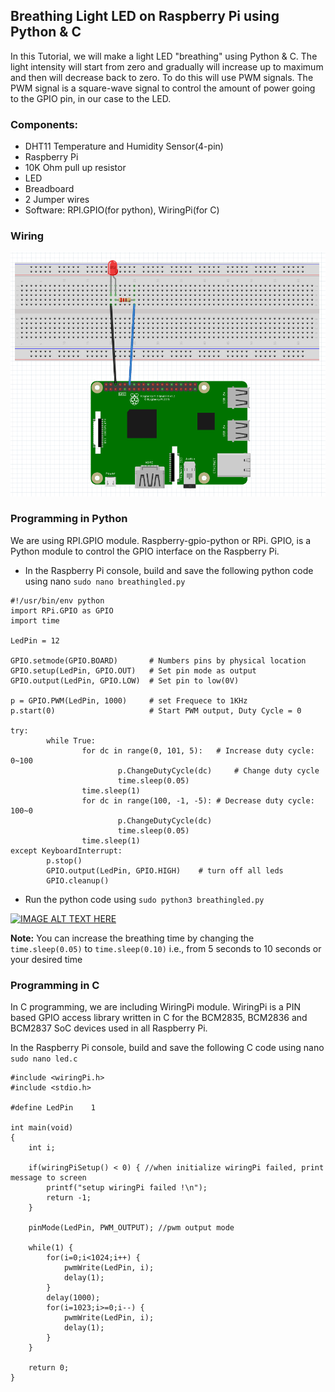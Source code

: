 ## Breathing Light LED on Raspberry Pi using Python & C

In this Tutorial, we will make a light LED "breathing" using Python & C. The light intensity will start from zero and gradually will increase up to maximum and then will decrease back to zero. To do this will use PWM signals. The PWM signal is a square-wave signal to control the amount of power going to the GPIO pin, in our case to the LED.

### Components:

- DHT11 Temperature and Humidity Sensor(4-pin)
- Raspberry Pi
- 10K Ohm pull up resistor
- LED
- Breadboard
- 2 Jumper wires
- Software: RPI.GPIO(for python), WiringPi(for C)

### Wiring 
![breathingLed01](Img_Directory/breathingLed01.png) 

### Programming in Python

We are using RPI.GPIO module. Raspberry-gpio-python or RPi. GPIO, is a Python module to control the GPIO interface on the Raspberry Pi.

 - In the Raspberry Pi console, build and save the following python code using nano 
`sudo nano breathingled.py`

```
#!/usr/bin/env python
import RPi.GPIO as GPIO
import time

LedPin = 12

GPIO.setmode(GPIO.BOARD)       # Numbers pins by physical location
GPIO.setup(LedPin, GPIO.OUT)   # Set pin mode as output
GPIO.output(LedPin, GPIO.LOW)  # Set pin to low(0V)

p = GPIO.PWM(LedPin, 1000)     # set Frequece to 1KHz
p.start(0)                     # Start PWM output, Duty Cycle = 0

try:
        while True:
                for dc in range(0, 101, 5):   # Increase duty cycle: 0~100
                        p.ChangeDutyCycle(dc)     # Change duty cycle
                        time.sleep(0.05)
                time.sleep(1)
                for dc in range(100, -1, -5): # Decrease duty cycle: 100~0
                        p.ChangeDutyCycle(dc)
                        time.sleep(0.05)
                time.sleep(1)
except KeyboardInterrupt:
        p.stop()
        GPIO.output(LedPin, GPIO.HIGH)    # turn off all leds
        GPIO.cleanup()
```       
- Run the python code using
`sudo python3 breathingled.py`

[![IMAGE ALT TEXT HERE](https://img.youtube.com/vi/fWEfsainrvA/0.jpg)](https://youtu.be/fWEfsainrvA)

**Note:** You can increase the breathing time by changing the `time.sleep(0.05)` to `time.sleep(0.10)` i.e., from 5 seconds to 10 seconds or your desired time 

### Programming in C

In C programming, we are including WiringPi module. WiringPi is a PIN based GPIO access library written in C for the BCM2835, BCM2836 and BCM2837 SoC devices used in all Raspberry Pi.

In the Raspberry Pi console, build and save the following C code using nano 
`sudo nano led.c`
```
#include <wiringPi.h>
#include <stdio.h>

#define LedPin    1

int main(void)
{
	int i;

	if(wiringPiSetup() < 0) { //when initialize wiringPi failed, print message to screen
		printf("setup wiringPi failed !\n");
		return -1;
	}

	pinMode(LedPin, PWM_OUTPUT); //pwm output mode

	while(1) {
		for(i=0;i<1024;i++) {
			pwmWrite(LedPin, i);
			delay(1);
		}
		delay(1000);
		for(i=1023;i>=0;i--) {
			pwmWrite(LedPin, i);
			delay(1);
		}
	}

	return 0;
}
```







